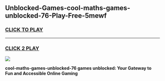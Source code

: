 
## Unblocked-Games-cool-maths-games-unblocked-76-Play-Free-5mewf
<h3>
<a href="https://premium76.site?title=cool-maths-games-unblocked-76&ref=23A">CLICK TO PLAY</a></h3>
<hr>

<h3>
<a href="https://premium76.site?title=cool-maths-games-unblocked-76&ref=23A">CLICK 2 PLAY</a>
  
</h3>

<a href="https://premium76.site?title=cool-maths-games-unblocked-76&ref=23A"><img src="https://clearcache.store/games.png"></a>


**cool-maths-games-unblocked-76 games unblocked: Your Gateway to Fun and Accessible Online Gaming**
